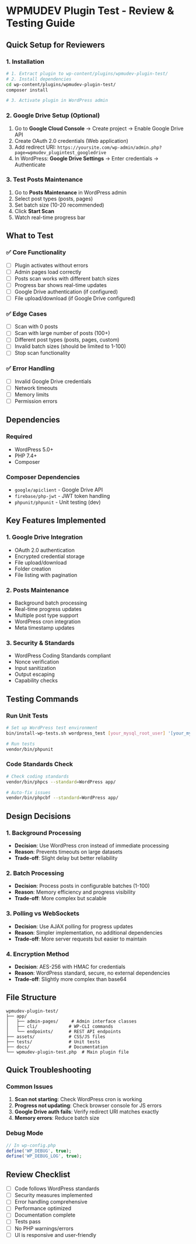 # WPMUDEV Plugin Test - Review & Testing Guide

## Quick Setup for Reviewers

### 1. Installation
```bash
# 1. Extract plugin to wp-content/plugins/wpmudev-plugin-test/
# 2. Install dependencies
cd wp-content/plugins/wpmudev-plugin-test/
composer install

# 3. Activate plugin in WordPress admin
```

### 2. Google Drive Setup (Optional)
1. Go to **Google Cloud Console** → Create project → Enable Google Drive API
2. Create OAuth 2.0 credentials (Web application)
3. Add redirect URI: `https://yoursite.com/wp-admin/admin.php?page=wpmudev_plugintest_googledrive`
4. In WordPress: **Google Drive Settings** → Enter credentials → Authenticate

### 3. Test Posts Maintenance
1. Go to **Posts Maintenance** in WordPress admin
2. Select post types (posts, pages)
3. Set batch size (10-20 recommended)
4. Click **Start Scan**
5. Watch real-time progress bar

## What to Test

### ✅ Core Functionality
- [ ] Plugin activates without errors
- [ ] Admin pages load correctly
- [ ] Posts scan works with different batch sizes
- [ ] Progress bar shows real-time updates
- [ ] Google Drive authentication (if configured)
- [ ] File upload/download (if Google Drive configured)

### ✅ Edge Cases
- [ ] Scan with 0 posts
- [ ] Scan with large number of posts (100+)
- [ ] Different post types (posts, pages, custom)
- [ ] Invalid batch sizes (should be limited to 1-100)
- [ ] Stop scan functionality

### ✅ Error Handling
- [ ] Invalid Google Drive credentials
- [ ] Network timeouts
- [ ] Memory limits
- [ ] Permission errors

## Dependencies

### Required
- WordPress 5.0+
- PHP 7.4+
- Composer

### Composer Dependencies
- `google/apiclient` - Google Drive API
- `firebase/php-jwt` - JWT token handling
- `phpunit/phpunit` - Unit testing (dev)

## Key Features Implemented

### 1. Google Drive Integration
- OAuth 2.0 authentication
- Encrypted credential storage
- File upload/download
- Folder creation
- File listing with pagination

### 2. Posts Maintenance
- Background batch processing
- Real-time progress updates
- Multiple post type support
- WordPress cron integration
- Meta timestamp updates

### 3. Security & Standards
- WordPress Coding Standards compliant
- Nonce verification
- Input sanitization
- Output escaping
- Capability checks

## Testing Commands

### Run Unit Tests
```bash
# Set up WordPress test environment
bin/install-wp-tests.sh wordpress_test [your_mysql_root_user] '[your_mysql_user_passwd]' localhost latest

# Run tests
vendor/bin/phpunit
```

### Code Standards Check
```bash
# Check coding standards
vendor/bin/phpcs --standard=WordPress app/

# Auto-fix issues
vendor/bin/phpcbf --standard=WordPress app/
```

## Design Decisions

### 1. Background Processing
- **Decision**: Use WordPress cron instead of immediate processing
- **Reason**: Prevents timeouts on large datasets
- **Trade-off**: Slight delay but better reliability

### 2. Batch Processing
- **Decision**: Process posts in configurable batches (1-100)
- **Reason**: Memory efficiency and progress visibility
- **Trade-off**: More complex but scalable

### 3. Polling vs WebSockets
- **Decision**: Use AJAX polling for progress updates
- **Reason**: Simpler implementation, no additional dependencies
- **Trade-off**: More server requests but easier to maintain

### 4. Encryption Method
- **Decision**: AES-256 with HMAC for credentials
- **Reason**: WordPress standard, secure, no external dependencies
- **Trade-off**: Slightly more complex than base64

## File Structure
```
wpmudev-plugin-test/
├── app/
│   ├── admin-pages/     # Admin interface classes
│   ├── cli/            # WP-CLI commands
│   └── endpoints/      # REST API endpoints
├── assets/             # CSS/JS files
├── tests/              # Unit tests
├── docs/               # Documentation
└── wpmudev-plugin-test.php  # Main plugin file
```

## Quick Troubleshooting

### Common Issues
1. **Scan not starting**: Check WordPress cron is working
2. **Progress not updating**: Check browser console for JS errors
3. **Google Drive auth fails**: Verify redirect URI matches exactly
4. **Memory errors**: Reduce batch size

### Debug Mode
```php
// In wp-config.php
define('WP_DEBUG', true);
define('WP_DEBUG_LOG', true);
```

## Review Checklist

- [ ] Code follows WordPress standards
- [ ] Security measures implemented
- [ ] Error handling comprehensive
- [ ] Performance optimized
- [ ] Documentation complete
- [ ] Tests pass
- [ ] No PHP warnings/errors
- [ ] UI is responsive and user-friendly
